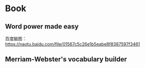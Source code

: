 # Book

## Word power made easy

百度脑图：https://naotu.baidu.com/file/01567c5c26e1b5eabe8f8387597f3461

## Merriam-Webster's vocabulary builder

